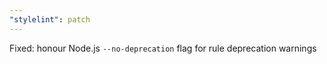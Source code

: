 ```yaml
---
"stylelint": patch
---
```


Fixed: honour Node.js `--no-deprecation` flag for rule deprecation warnings
